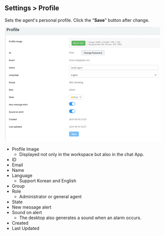 ## Settings > Profile

Sets the agent's personal profile. Click the "**Save**" button after change.

![Workspace Profile](assets/images/ws-user-profile/wsProfile.png)

* Profile Image
  - Displayed not only in the workspace but also in the chat App.
* ID
* Email
* Name
* Language
  - Support Korean and English
* Group
* Role
  - Administrator or general agent
* State
* New message alert
* Sound on alert
  - The desktop also generates a sound when an alarm occurs.
* Created 
* Last Updated 

